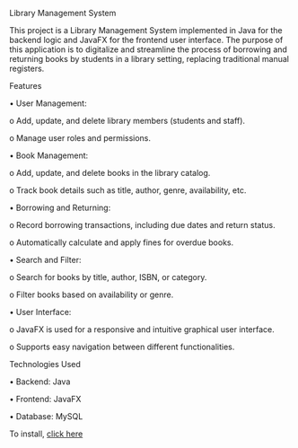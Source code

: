 Library Management System

This project is a Library Management System implemented in Java for the backend logic and JavaFX for the frontend user interface. The purpose of this application is to digitalize and streamline the process of borrowing and returning books by students in a library setting, replacing traditional manual registers.

Features

•	User Management:

o	Add, update, and delete library members (students and staff).

o	Manage user roles and permissions.

•	Book Management:

o	Add, update, and delete books in the library catalog.

o	Track book details such as title, author, genre, availability, etc.

•	Borrowing and Returning:

o	Record borrowing transactions, including due dates and return status.

o	Automatically calculate and apply fines for overdue books.

•	Search and Filter:

o	Search for books by title, author, ISBN, or category.

o	Filter books based on availability or genre.

•	User Interface:

o	JavaFX is used for a responsive and intuitive graphical user interface.

o	Supports easy navigation between different functionalities.

Technologies Used

•	Backend: Java

•	Frontend: JavaFX

•	Database:  MySQL

To install, [click here](https://github.com/Sazid24Ali/Library_Management/tree/Partheev_WorkingBranch?tab=readme-ov-file)

